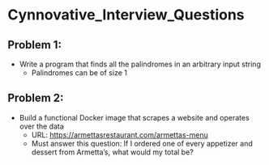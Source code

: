 # Cynnovative_Interview_Questions

## Problem 1:
- Write a program that finds all the palindromes in an arbitrary input string<br>
  - Palindromes can be of size 1

## Problem 2: 
- Build a functional Docker image that scrapes a website and operates over the data<br>
  - URL: https://armettasrestaurant.com/armettas-menu<br>
  - Must answer this question: If I ordered one of every appetizer and dessert from
  Armetta’s, what would my total be?

